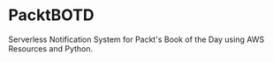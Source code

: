 # PacktBOTD
Serverless Notification System for Packt's Book of the Day using AWS Resources and Python.
